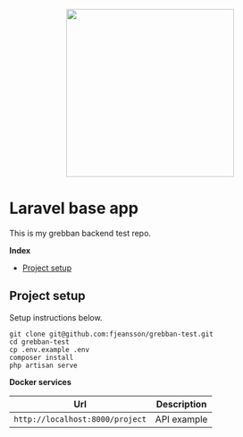 <p align="center">
    <img src="https://raw.githubusercontent.com/laravel/art/master/logo-lockup/5%20SVG/2%20CMYK/1%20Full%20Color/laravel-logolockup-cmyk-red.svg" width="300">
</p>

# Laravel base app

This is my grebban backend test repo.

**Index**

- [Project setup](#project-setup)

## Project setup

Setup instructions below.

```
git clone git@github.com:fjeansson/grebban-test.git
cd grebban-test
cp .env.example .env
composer install
php artisan serve
```

**Docker services**

| Url     | Description |
| ---      | ---       |
| `http://localhost:8000/project` | API example |